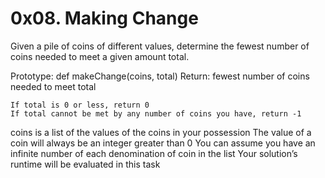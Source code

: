 #	0x08. Making Change
Given a pile of coins of different values, determine the fewest number of coins needed to meet a given amount total.

Prototype: def makeChange(coins, total)
Return: fewest number of coins needed to meet total

	
	If total is 0 or less, return 0
	If total cannot be met by any number of coins you have, return -1


coins is a list of the values of the coins in your possession
The value of a coin will always be an integer greater than 0
You can assume you have an infinite number of each denomination of coin in the list
Your solution’s runtime will be evaluated in this task
